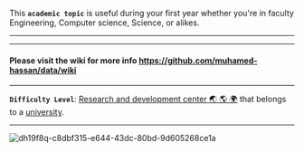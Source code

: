 This **`academic topic`** is useful during your first year whether you're in faculty Engineering, Computer science, Science, or alikes.

***
***

#### Please visit the wiki for more info https://github.com/muhamed-hassan/data/wiki

***

**`Difficulty Level`**: [Research and development center 🌏 🌎 🌍](https://en.wikipedia.org/wiki/Research_and_development) that belongs to a [university](https://en.wikipedia.org/wiki/University).

***

![dh19f8q-c8dbf315-e644-43dc-80bd-9d605268ce1a](https://github.com/user-attachments/assets/09f7a61e-a57b-4702-8796-8f75d744c921)
